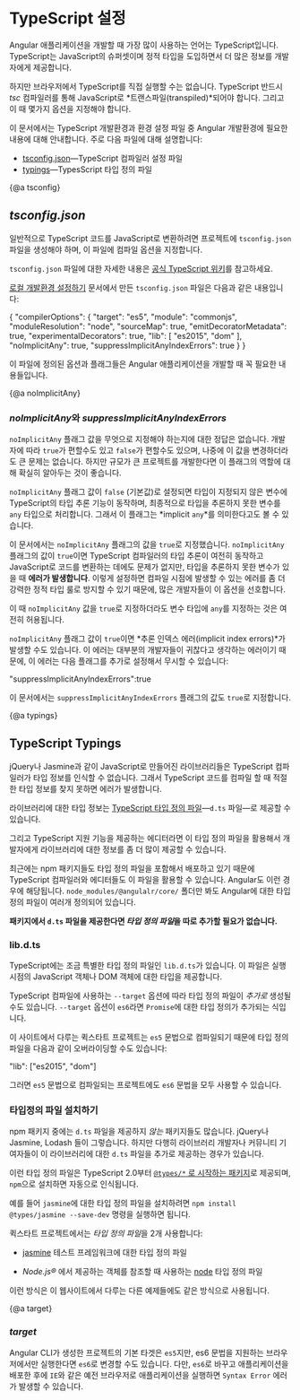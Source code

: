 <!--
# TypeScript Configuration
-->
# TypeScript 설정

<!--
TypeScript is a primary language for Angular application development.
It is a superset of JavaScript with design-time support for type safety and tooling.
-->
Angular 애플리케이션을 개발할 때 가장 많이 사용하는 언어는 TypeScript입니다.
TypeScript는 JavaScript의 슈퍼셋이며 정적 타입을 도입하면서 더 많은 정보를 개발자에게 제공합니다.

<!--
Browsers can't execute TypeScript directly. Typescript must be "transpiled" into JavaScript using the *tsc* compiler,
which requires some configuration.
-->
하지만 브라우저에서 TypeScript를 직접 실행할 수는 없습니다. TypeScript 반드시 *tsc* 컴파일러를 통해 JavaScript로 *트랜스파일(transpiled)*되어야 합니다. 그리고 이 때 몇가지 옵션을 지정해야 합니다.

<!--
This page covers some aspects of TypeScript configuration and the TypeScript environment
that are important to Angular developers, including details about the following files:
-->
이 문서에서는 TypeScript 개발환경과 환경 설정 파일 중 Angular 개발환경에 필요한 내용에 대해 안내합니다.
주로 다음 파일에 대해 설명합니다:

<!--
* [tsconfig.json](guide/typescript-configuration#tsconfig)&mdash;TypeScript compiler configuration.
* [typings](guide/typescript-configuration#typings)&mdash;TypesScript declaration files.
-->
* [tsconfig.json](guide/typescript-configuration#tsconfig)&mdash;TypeScript 컴파일러 설정 파일
* [typings](guide/typescript-configuration#typings)&mdash;TypesScript 타입 정의 파일


{@a tsconfig}



## *tsconfig.json*

<!--
Typically, you add a TypeScript configuration file called `tsconfig.json` to your project to
guide the compiler as it generates JavaScript files.
-->
일반적으로 TypeScript 코드를 JavaScript로 변환하려면 프로젝트에 `tsconfig.json` 파일을 생성해야 하며, 이 파일에 컴파일 옵션을 지정합니다.

<div class="alert is-helpful">


<!--
For details about `tsconfig.json`, see the official
[TypeScript wiki](http://www.typescriptlang.org/docs/handbook/tsconfig-json.html).
-->
`tsconfig.json` 파일에 대한 자세한 내용은 [공식 TypeScript 위키](http://www.typescriptlang.org/docs/handbook/tsconfig-json.html)를 참고하세요.

</div>


<!--
The [Setup](guide/setup) guide uses the following `tsconfig.json`:
-->
[로컬 개발환경 설정하기](guide/setup) 문서에서 만든 `tsconfig.json` 파일은 다음과 같은 내용입니다:

<code-example lang="json" header="tsconfig.json" linenums="false">
  {
    "compilerOptions": {
      "target": "es5",
      "module": "commonjs",
      "moduleResolution": "node",
      "sourceMap": true,
      "emitDecoratorMetadata": true,
      "experimentalDecorators": true,
      "lib": [ "es2015", "dom" ],
      "noImplicitAny": true,
      "suppressImplicitAnyIndexErrors": true
    }
  }
</code-example>

<!--
This file contains options and flags that are essential for Angular applications.
-->
이 파일에 정의된 옵션과 플래그들은 Angular 애플리케이션을 개발할 때 꼭 필요한 내용들입니다.


{@a noImplicitAny}

<!--
### *noImplicitAny* and *suppressImplicitAnyIndexErrors*
-->
### *noImplicitAny*와 *suppressImplicitAnyIndexErrors*

<!--
TypeScript developers disagree about whether the `noImplicitAny` flag should be `true` or `false`.
There is no correct answer and you can change the flag later.
But your choice now can make a difference in larger projects, so it merits discussion.
-->
`noImplicitAny` 플래그 값을 무엇으로 지정해야 하는지에 대한 정답은 없습니다. 개발자에 따라 `true`가 편할수도 있고 `false`가 편할수도 있으며, 나중에 이 값을 변경하더라도 큰 문제는 없습니다.
하지만 규모가 큰 프로젝트를 개발한다면 이 플래그의 역할에 대해 확실히 알아두는 것이 좋습니다.

<!--
When the `noImplicitAny` flag is `false` (the default), and if
the compiler cannot infer the variable type based on how it's used,
the compiler silently defaults the type to `any`. That's what is meant by *implicit `any`*.
-->
`noImplicitAny` 플래그 값이 `false` (기본값)로 설정되면 타입이 지정되지 않은 변수에 TypeScript의 타입 추론 기능이 동작하며, 최종적으로 타입을 추론하지 못한 변수를 `any` 타입으로 처리합니다. 그래서 이 플래그는 *implicit `any`*를 의미한다고도 볼 수 있습니다.

<!--
The documentation setup sets the `noImplicitAny` flag to `true`.
When the `noImplicitAny` flag is `true` and the TypeScript compiler cannot infer
the type, it still generates the JavaScript files, but it also **reports an error**.
Many seasoned developers prefer this stricter setting because type checking catches more
unintentional errors at compile time.
-->
이 문서에서는 `noImplicitAny` 플래그의 값을 `true`로 지정했습니다.
`noImplicitAny` 플래그의 값이 `true`이면 TypeScript 컴파일러의 타입 추론이 여전히 동작하고 JavaScript로 코드를 변환하는 데에도 문제가 없지만, 타입을 추론하지 못한 변수가 있을 때 **에러가 발생합니다**.
이렇게 설정하면 컴파일 시점에 발생할 수 있는 에러를 좀 더 강력한 정적 타입 룰로 방지할 수 있기 때문에, 많은 개발자들이 이 옵션을 선호합니다.

<!--
You can set a variable's type to `any` even when the `noImplicitAny` flag is `true`.
-->
이 때 `noImplicitAny` 값을 `true`로 지정하더라도 변수 타입에 `any`를 지정하는 것은 여전히 허용됩니다.

<!--
When the `noImplicitAny` flag is `true`, you may get *implicit index errors* as well.
Most developers feel that *this particular error* is more annoying than helpful.
You can suppress them with the following additional flag:
-->
`noImplicitAny` 플래그 값이 `true`이면 *추론 인덱스 에러(implicit index errors)*가 발생할 수도 있습니다.
이 에러는 대부분의 개발자들이 귀찮다고 생각하는 에러이기 때문에, 이 에러는 다음 플래그를 추가로 설정해서 무시할 수 있습니다:

<code-example format=".">
  "suppressImplicitAnyIndexErrors":true

</code-example>


<!--
The documentation setup sets this flag to `true` as well.
-->
이 문서에서는 `suppressImplicitAnyIndexErrors` 플래그의 값도 `true`로 지정합니다.


{@a typings}



## TypeScript Typings
<!--
Many JavaScript libraries, such as jQuery, the Jasmine testing library, and Angular,
extend the JavaScript environment with features and syntax
that the TypeScript compiler doesn't recognize natively.
When the compiler doesn't recognize something, it throws an error.
-->
jQuery나 Jasmine과 같이 JavaScript로 만들어진 라이브러리들은 TypeScript 컴파일러가 타입 정보를 인식할 수 없습니다. 그래서 TypeScript 코드를 컴파일 할 때 적절한 타입 정보를 찾지 못하면 에러가 발생합니다.

<!--
Use [TypeScript type definition files](https://www.typescriptlang.org/docs/handbook/writing-declaration-files.html)&mdash;`d.ts files`&mdash;to tell the compiler about the libraries you load.
-->
라이브러리에 대한 타입 정보는 [TypeScript 타입 정의 파일](https://www.typescriptlang.org/docs/handbook/writing-declaration-files.html)&mdash;`d.ts` 파일&mdash;로 제공할 수 있습니다.

<!--
TypeScript-aware editors leverage these same definition files to display type information about library features.
-->
그리고 TypeScript 지원 기능을 제공하는 에디터라면 이 타입 정의 파일을 활용해서 개발자에게 라이브러리에 대한 정보를 좀 더 많이 제공할 수 있습니다.

<!--
Many libraries include definition files in their npm packages where both the TypeScript compiler and editors
can find them. Angular is one such library.
The `node_modules/@angular/core/` folder of any Angular application contains several `d.ts` files that describe parts of Angular.
-->
최근에는 npm 패키지들도 타입 정의 파일을 포함해서 배포하고 있기 때문에 TypeScript 컴파일러와 에디터들도 이 파일을 활용할 수 있습니다.
Angular도 이런 경우에 해당됩니다.
`node_modules/@angulalr/core/` 폴더만 봐도 Angular에 대한 타입 정의 파일이 여러개 정의되어 있습니다.

<!--
**You don't need to do anything to get *typings* files for library packages that include `d.ts` files.
Angular packages include them already.**
-->
**패키지에서 `d.ts` 파일을 제공한다면 *타입 정의 파일*을 따로 추가할 필요가 없습니다.**

### lib.d.ts

<!--
TypeScript includes a special declaration file called `lib.d.ts`. This file contains the ambient declarations for various common JavaScript constructs present in JavaScript runtimes and the DOM.
-->
TypeScript에는 조금 특별한 타입 정의 파일인 `lib.d.ts`가 있습니다. 이 파일은 실행 시점의 JavaScript 객체나 DOM 객체에 대한 타입을 제공합니다.

<!--
Based on the `--target`, TypeScript adds _additional_ ambient declarations
like `Promise` if the target is `es6`.
-->
TypeScript 컴파일에 사용하는 `--target` 옵션에 따라 타입 정의 파일이 _추가로_ 생성될 수도 있습니다. `--target` 옵션이 `es6`라면 `Promise`에 대한 타입 정의가 추가되는 식입니다.

<!--
Since the QuickStart is targeting `es5`, you can override the
list of declaration files to be included:
-->
이 사이트에서 다루는 퀵스타트 프로젝트는 `es5` 문법으로 컴파일되기 때문에 타입 정의 파일을 다음과 같이 오버라이딩할 수도 있습니다:

<code-example format=".">
  "lib": ["es2015", "dom"]

</code-example>


<!--
Thanks to that, you have all the `es6` typings even when targeting `es5`.
-->
그러면 `es5` 문법으로 컴파일되는 프로젝트에도 `es6` 문법을 모두 사용할 수 있습니다.

<!--
### Installable typings files
-->
### 타입정의 파일 설치하기

<!--
Many libraries&mdash;jQuery, Jasmine, and Lodash among them&mdash;do *not* include `d.ts` files in their npm packages.
Fortunately, either their authors or community contributors have created separate `d.ts` files for these libraries and
published them in well-known locations.
-->
npm 패키지 중에는 `d.ts` 파일을 제공하지 *않는* 패키지들도 많습니다. jQuery나 Jasmine, Lodash 들이 그렇습니다.
하지만 다행히 라이브러리 개발자나 커뮤니티 기여자들이 이 라이브러리에 대한 `d.ts` 파일을 추가로 제공하는 경우가 있습니다.

<!--
You can install these typings via `npm` using the
[`@types/*` scoped package](http://www.typescriptlang.org/docs/handbook/declaration-files/consumption.html)
and Typescript, starting at 2.0, automatically recognizes them.
-->
이런 타입 정의 파일은 TypeScript 2.0부터 [`@types/*` 로 시작하는 패키지](http://www.typescriptlang.org/docs/handbook/declaration-files/consumption.html)로 제공되며, `npm`으로 설치하면 자동으로 인식됩니다.

<!--
For instance, to install typings for `jasmine` you could do `npm install @types/jasmine --save-dev`.
-->
예를 들어 `jasmine`에 대한 타입 정의 파일을 설치하려면 `npm install @types/jasmine --save-dev` 명령을 실행하면 됩니다.

<!--
QuickStart identifies two *typings*, or `d.ts`, files:

* [jasmine](http://jasmine.github.io/) typings for the Jasmine test framework.

* [node](https://www.npmjs.com/package/@types/node) for code that references objects in the *Node.js®* environment;
-->
퀵스타트 프로젝트에서는 *타입 정의 파일*을 2개 사용합니다:

* [jasmine](http://jasmine.github.io/) 테스트 프레임워크에 대한 타입 정의 파일

* *Node.js®* 에서 제공하는 객체를 참조할 때 사용하는 [node](https://www.npmjs.com/package/@types/node) 타입 정의 파일

<!--
QuickStart doesn't require these typings but many of the samples do.
-->
이런 방식은 이 웹사이트에서 다루는 다른 예제들에도 같은 방식으로 사용됩니다.


{@a target}


### *target*

<!--
By default, the target is `es5`, you can configure the target to `es6` if you only want to deploy the application to
es6 compatible browser. But if you configure the target to `es6` in some old browser such as `IE`, `Syntax Error` will be thrown.
-->
Angular CLI가 생성한 프로젝트의 기본 타겟은 `es5`지만, es6 문법을 지원하는 브라우저에서만 실행한다면 `es6`로 변경할 수도 있습니다.
다만, `es6`로 바꾸고 애플리케이션을 배포한 후에 `IE`와 같은 예전 브라우저로 애플리케이션을 실행하면 `Syntax Error` 에러가 발생할 수 있습니다.
